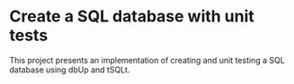 # Create a SQL database with unit tests
 This project presents an implementation of creating and unit testing a SQL database using dbUp and tSQLt.
